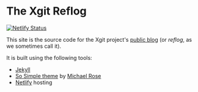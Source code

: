 # The Xgit Reflog

[![Netlify Status](https://api.netlify.com/api/v1/badges/05a6a392-f535-4e15-870e-7e14a2867ee3/deploy-status)](https://app.netlify.com/sites/vigilant-chandrasekhar-0a8a17/deploys)

This site is the source code for the Xgit project's [public blog](https://xgit.io) (or _reflog_, as we sometimes call it).

It is built using the following tools:

* [Jekyll](https://jekyllrb.com/)
* [So Simple theme](https://mmistakes.github.io/so-simple-theme/) by [Michael Rose](https://mademistakes.com/)
* [Netlify](https://www.netlify.com/) hosting
